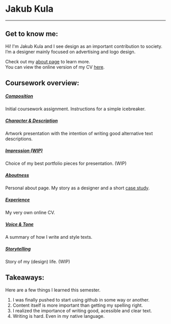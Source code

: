 # Jakub Kula
---

## Get to know me:
Hi! I'm Jakub Kula and I see design as an important contribution to society.
I’m a designer mainly focused on advertising and logo design.

Check out my [about page](03-aboutness/) to learn more. <br>
You can view the online version of my CV [here](04-experience/).

## Coursework overview:
##### [Composition](00-composition/) 
Initial coursework assignment. Instructions for a simple icebreaker. 
##### [Character & Description](01-character-description/)
Artwork presentation with the intention of writing good alternative text descriptions.
##### [Impression (WIP)](02-impression/)
Choice of my best portfolio pieces for presentation. (WIP)
##### [Aboutness](03-aboutness/)
Personal about page. My story as a designer and a short [case study](03-aboutness/case-study.md/).
##### [Experience](04-experience/)
My very own online CV.
##### [Voice & Tone](05-voice-tone/)
A summary of how I write and style texts.
##### [Storytelling](06-storytelling/)
Story of my (design) life. (WIP)

## Takeaways:
Here are a few things I learned this semester.
1. I was finally pushed to start using github in some way or another.
2. Content itself is more important than getting my spelling right.
3. I realized the importance of writing good, acessible and clear text.
4. Writing is hard. Even in my native language.

